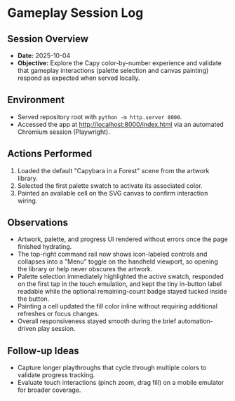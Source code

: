 # Gameplay Session Log

## Session Overview
- **Date:** 2025-10-04
- **Objective:** Explore the Capy color-by-number experience and validate that gameplay interactions (palette selection and canvas painting) respond as expected when served locally.

## Environment
- Served repository root with `python -m http.server 8000`.
- Accessed the app at <http://localhost:8000/index.html> via an automated Chromium session (Playwright).

## Actions Performed
1. Loaded the default "Capybara in a Forest" scene from the artwork library.
2. Selected the first palette swatch to activate its associated color.
3. Painted an available cell on the SVG canvas to confirm interaction wiring.

## Observations
- Artwork, palette, and progress UI rendered without errors once the page finished hydrating.
- The top-right command rail now shows icon-labeled controls and collapses into a "Menu" toggle on the handheld viewport, so opening the library or help never obscures the artwork.
- Palette selection immediately highlighted the active swatch, responded on the first tap in the touch emulation, and kept the tiny in-button label readable while the optional remaining-count badge stayed tucked inside the button.
- Painting a cell updated the fill color inline without requiring additional refreshes or focus changes.
- Overall responsiveness stayed smooth during the brief automation-driven play session.

## Follow-up Ideas
- Capture longer playthroughs that cycle through multiple colors to validate progress tracking.
- Evaluate touch interactions (pinch zoom, drag fill) on a mobile emulator for broader coverage.
